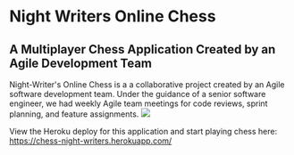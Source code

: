 <h1> Night Writers Online Chess </h1>
<h2> A Multiplayer Chess Application Created by an Agile Development Team </h2>
Night-Writer's Online Chess is a a collaborative project created by an Agile software development team. Under the guidance of a senior software engineer, we had weekly Agile team meetings for code reviews, sprint planning, and feature assignments. 

<img src="https://github.com/matthewchoat/personal-blog/blob/master/chessgame.png" />

View the Heroku deploy for this application and start playing chess here: https://chess-night-writers.herokuapp.com/
